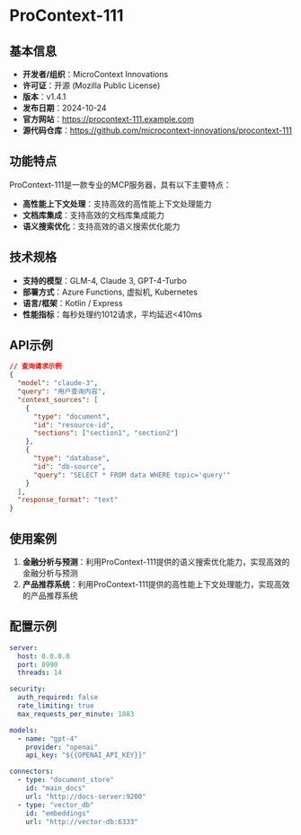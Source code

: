 # ProContext-111

## 基本信息

- **开发者/组织**：MicroContext Innovations
- **许可证**：开源 (Mozilla Public License)
- **版本**：v1.4.1
- **发布日期**：2024-10-24
- **官方网站**：https://procontext-111.example.com
- **源代码仓库**：https://github.com/microcontext-innovations/procontext-111

## 功能特点

ProContext-111是一款专业的MCP服务器，具有以下主要特点：

- **高性能上下文处理**：支持高效的高性能上下文处理能力
- **文档库集成**：支持高效的文档库集成能力
- **语义搜索优化**：支持高效的语义搜索优化能力


## 技术规格

- **支持的模型**：GLM-4, Claude 3, GPT-4-Turbo
- **部署方式**：Azure Functions, 虚拟机, Kubernetes
- **语言/框架**：Kotlin / Express
- **性能指标**：每秒处理约1012请求，平均延迟<410ms

## API示例

```json
// 查询请求示例
{
  "model": "claude-3",
  "query": "用户查询内容",
  "context_sources": [
    {
      "type": "document",
      "id": "resource-id",
      "sections": ["section1", "section2"]
    },
    {
      "type": "database",
      "id": "db-source",
      "query": "SELECT * FROM data WHERE topic='query'"
    }
  ],
  "response_format": "text"
}
```

## 使用案例

1. **金融分析与预测**：利用ProContext-111提供的语义搜索优化能力，实现高效的金融分析与预测
2. **产品推荐系统**：利用ProContext-111提供的高性能上下文处理能力，实现高效的产品推荐系统


## 配置示例

```yaml
server:
  host: 0.0.0.0
  port: 8990
  threads: 14

security:
  auth_required: false
  rate_limiting: true
  max_requests_per_minute: 1883

models:
  - name: "gpt-4"
    provider: "openai"
    api_key: "${{OPENAI_API_KEY}}"

connectors:
  - type: "document_store"
    id: "main_docs"
    url: "http://docs-server:9200"
  - type: "vector_db"
    id: "embeddings"
    url: "http://vector-db:6333"
```